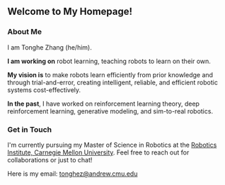 
<!--
**Tonghe-Zhang/Tonghe-Zhang** is a ✨ _special_ ✨ repository because its `README.md` (this file) appears on your GitHub profile.

Here are some ideas to get you started:

- 🔭 I’m currently working on ...
- 🌱 I’m currently learning ...
- 👯 I’m looking to collaborate on ...
- 🤔 I’m looking for help with ...
- 💬 Ask me about ...
- 📫 How to reach me: ...
- 😄 Pronouns: ...
- ⚡ Fun fact: ...
-->

## Welcome to My Homepage!

### About Me
I am Tonghe Zhang (he/him). 

**I am working on** robot learning, teaching robots to learn on their own.

**My vision is** to make robots learn efficiently from prior knowledge and through trial-and-error, creating intelligent, reliable, and efficient robotic systems cost-effectively. 

**In the past**, I have worked on reinforcement learning theory, deep reinforcement learning, generative modeling, and sim-to-real robotics. 

### Get in Touch
I'm currently pursuing my Master of Science in Robotics at the [Robotics Institute, Carnegie Mellon University](https://www.ri.cmu.edu/). Feel free to reach out for collaborations or just to chat! 

Here is my email: [tonghez@andrew.cmu.edu](mailto:tonghez@andrew.cmu.edu)
  
  



